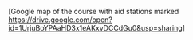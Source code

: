 [Google map of the course with aid stations marked https://drive.google.com/open?id=1UrjuBoYPAaHD3x1eAKxvDCCdGu0&usp=sharing]
